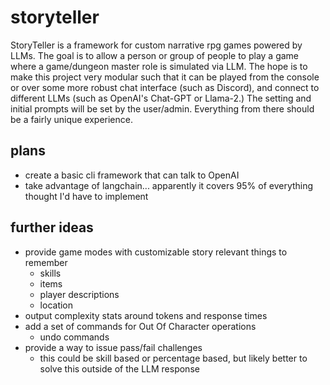 # storyteller

StoryTeller is a framework for custom narrative rpg games powered by LLMs.
The goal is to allow a person or group of people to play a game where
a game/dungeon master role is simulated via LLM. The hope is to make this
project very modular such that it can be played from the console or over
some more robust chat interface (such as Discord), and connect to different
LLMs (such as OpenAI's Chat-GPT or Llama-2.) The setting and initial prompts
will be set by the user/admin. Everything from there should be a fairly unique
experience.

## plans

* create a basic cli framework that can talk to OpenAI
* take advantage of langchain... apparently it covers 95% of everything
  thought I'd have to implement

## further ideas

* provide game modes with customizable story relevant things to remember
  * skills
  * items
  * player descriptions
  * location
* output complexity stats around tokens and response times
* add a set of commands for Out Of Character operations
  * undo commands
* provide a way to issue pass/fail challenges
  * this could be skill based or percentage based, but likely better to
    solve this outside of the LLM response
